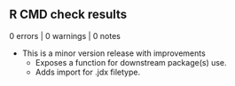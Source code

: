 ## R CMD check results

0 errors | 0 warnings | 0 notes

* This is a minor version release with improvements
  * Exposes a function for downstream package(s) use.
  * Adds import for .jdx filetype.

